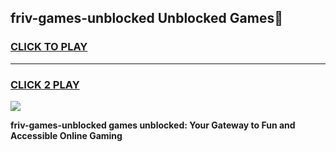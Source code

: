 
## friv-games-unblocked Unblocked Games👋
<h3>
<a href="https://news.freeplayer.one?title=friv-games-unblocked&ref=16F">CLICK TO PLAY</a></h3>
<hr>

<h3>
<a href="https://news.freeplayer.one?title=friv-games-unblocked&ref=16F">CLICK 2 PLAY</a>
  
</h3>

<a href="https://news.freeplayer.one?title=friv-games-unblocked&ref=16F/"><img src="https://clearcache.store/games.png"></a>


**friv-games-unblocked games unblocked: Your Gateway to Fun and Accessible Online Gaming**
